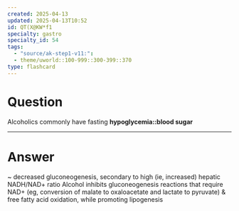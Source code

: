 ```yaml
---
created: 2025-04-13
updated: 2025-04-13T10:52
id: QT(X@KW*f1
specialty: gastro
specialty_id: 54
tags:
  - "source/ak-step1-v11:": 
  - theme/uworld::100-999::300-399::370
type: flashcard
---
```


# Question
Alcoholics commonly have fasting **hypoglycemia::blood sugar**

---

# Answer
~ decreased gluconeogenesis, secondary to high (ie, increased) hepatic NADH/NAD+ ratio  Alcohol inhibits gluconeogenesis reactions that require NAD+ (eg, conversion of malate to oxaloacetate and lactate to pyruvate) & free fatty acid oxidation, while promoting lipogenesis